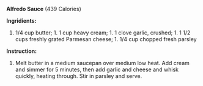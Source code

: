 **Alfredo Sauce** (439 Calories)

**Ingridients:**  
1. 1/4 cup butter;   1. 1 cup heavy cream;  1. 1 clove garlic, crushed;  1. 1 1/2 cups freshly grated Parmesan cheese;  1. 1/4 cup chopped fresh parsley

**Instruction:**  
1. Melt butter in a medium saucepan over medium low heat. Add cream and simmer 
for 5 minutes, then add garlic and cheese and whisk quickly, heating 
through. Stir in parsley and serve.
